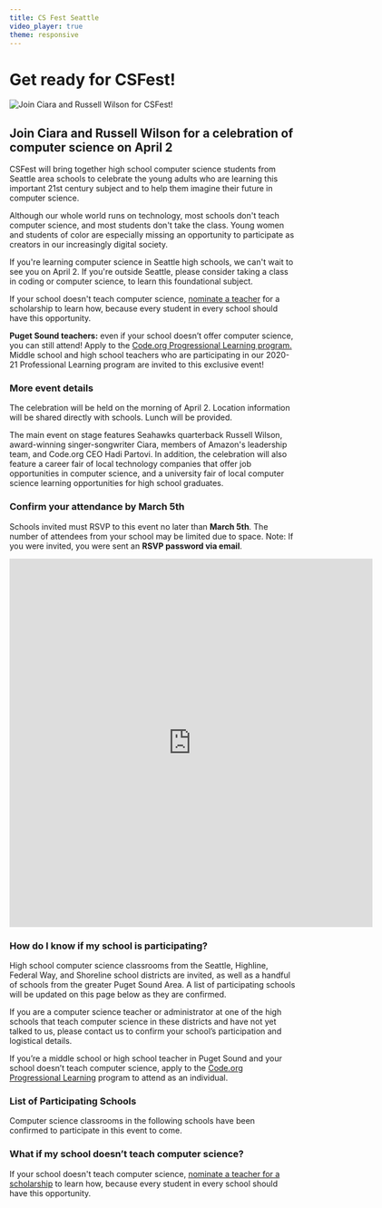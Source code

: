 ```yaml
---
title: CS Fest Seattle
video_player: true
theme: responsive
---
```

# Get ready for CSFest!
![Join Ciara and Russell Wilson for CSFest!](/images/fit-500/marketing/csfest-placeholder1.png)
## Join Ciara and Russell Wilson for a celebration of computer science on April 2

CSFest will bring together high school computer science students from Seattle area schools to celebrate the young adults who are learning this important 21st century subject and to help them imagine their future in computer science.

Although our whole world runs on technology, most schools don't teach computer science, and most students don't take the class. Young women and students of color are especially missing an opportunity to participate as creators in our increasingly digital society.

If you're learning computer science in Seattle high schools, we can't wait to see you on April 2. If you're outside Seattle, please consider taking a class in coding or computer science, to learn this foundational subject.

If your school doesn't teach computer science, [nominate a teacher](https://code.org/nominate) for a scholarship to learn how, because every student in every school should have this opportunity.

**Puget Sound teachers:** even if your school doesn’t offer computer science, you can still attend! Apply to the [Code.org Progressional Learning program.](https://code.org/educate/professional-learning/middle-high) Middle school and high school teachers who are participating in our 2020-21 Professional Learning program are invited to this exclusive event!

### **More event details**
The celebration will be held on the morning of April 2. Location information will be shared directly with schools. Lunch will be provided.

The main event on stage features Seahawks quarterback Russell Wilson, award-winning singer-songwriter Ciara, members of Amazon's leadership team, and Code.org CEO Hadi Partovi. In addition, the celebration will also feature a career fair of local technology companies that offer job opportunities in computer science, and a university fair of local computer science learning opportunities for high school graduates.

### **Confirm your attendance by March 5th**
Schools invited must RSVP to this event no later than **March 5th**. The number of attendees from your school may be limited due to space. Note: If you were invited, you were sent an **RSVP password via email**.

<center><iframe src="https://docs.google.com/forms/d/e/1FAIpQLSdWEe_KmgOXp3AexP3VvUz0GTZdMEPnjsrGCAdzFFM6S8GbdQ/viewform?embedded=true" width="640" height="650" frameborder="0" marginheight="0" marginwidth="0">RSVP to CSFest Seattle</iframe></center>

### **How do I know if my school is participating?**
High school computer science classrooms from the Seattle, Highline, Federal Way, and Shoreline school districts are invited, as well as a handful of schools from the greater Puget Sound Area. A list of participating schools will be updated on this page below as they are confirmed.

If you are a computer science teacher or administrator at one of the high schools that teach computer science in these districts and have not yet talked to us, please contact us to confirm your school’s participation and logistical details.

If you’re a middle school or high school teacher in Puget Sound and your school doesn’t teach computer science, apply to the [Code.org Progressional Learning](https://code.org/educate/professional-learning) program to attend as an individual.

### **List of Participating Schools**
Computer science classrooms in the following schools have been confirmed to participate in this event to come. 

### **What if my school doesn’t teach computer science?**
If your school doesn't teach computer science, [nominate a teacher for a scholarship](https://code.org/nominate) to learn how, because every student in every school should have this opportunity.
